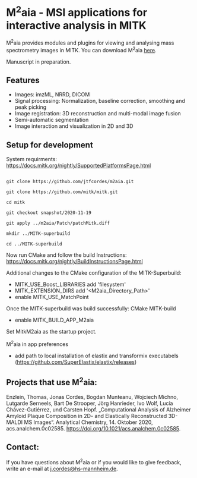 M<sup>2</sup>aia - MSI applications for interactive analysis in MITK
=========================

M<sup>2</sup>aia provides modules and plugins for viewing and analysing mass spectrometry images in MITK.
You can download M<sup>2</sup>aia [here](https://github.com/jtfcordes/m2aia/releases).

Manuscript in preparation.

Features
--------

<ul>
  <li> Images: imzML, NRRD, DICOM
  <li> Signal processing: Normalization, baseline correction, smoothing and peak picking
  <li> Image registration: 3D reconstruction and multi-modal image fusion
  <li> Semi-automatic segmentation
  <li> Image interaction and visualization in 2D and 3D
</ul>



Setup for development
-----------
System requirments: https://docs.mitk.org/nightly/SupportedPlatformsPage.html

```

git clone https://github.com/jtfcordes/m2aia.git

git clone https://github.com/mitk/mitk.git

cd mitk

git checkout snapshot/2020-11-19

git apply ../m2aia/Patch/patchMitk.diff

mkdir ../MITK-superbuild

cd ../MITK-superbuild

```

Now run CMake and follow the build Instructions: https://docs.mitk.org/nightly/BuildInstructionsPage.html

Additional changes to the CMake configuration of the MITK-Superbuild:
- MITK_USE_Boost_LIBRARIES add 'filesystem'
- MITK_EXTENSION_DIRS add '<M2aia_Directory_Path>'
- enable MITK_USE_MatchPoint

Once the MITK-superbuild was build successfully:
CMake MITK-build 
- enable MITK_BUILD_APP_M2aia 

Set MitkM2aia as the startup project.

M<sup>2</sup>aia in app preferences
- add path to local installation of elastix and transformix executabels (https://github.com/SuperElastix/elastix/releases)

Projects that use M<sup>2</sup>aia:
-----------------------------------

Enzlein, Thomas, Jonas Cordes, Bogdan Munteanu, Wojciech Michno, Lutgarde Serneels, Bart De Strooper, Jörg Hanrieder, Ivo Wolf, Lucía Chávez-Gutiérrez, und Carsten Hopf. „Computational Analysis of Alzheimer Amyloid Plaque Composition in 2D- and Elastically Reconstructed 3D-MALDI MS Images“. Analytical Chemistry, 14. Oktober 2020, acs.analchem.0c02585. https://doi.org/10.1021/acs.analchem.0c02585.


Contact:
-------
If you have questions about M<sup>2</sup>aia or if you would like to give feedback, write an e-mail at j.cordes@hs-mannheim.de.

